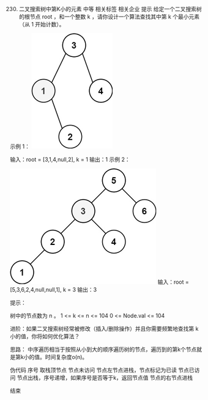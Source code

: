 230. 二叉搜索树中第K小的元素
中等
相关标签
相关企业
提示
给定一个二叉搜索树的根节点 root ，和一个整数 k ，请你设计一个算法查找其中第 k 个最小元素（从 1 开始计数）。

 

示例 1：
![alt text](../../img/kthtree1.jpg)

输入：root = [3,1,4,null,2], k = 1
输出：1
示例 2：

![alt text](../../img/kthtree2.jpg)
输入：root = [5,3,6,2,4,null,null,1], k = 3
输出：3
 

 

提示：

树中的节点数为 n 。
1 <= k <= n <= 104
0 <= Node.val <= 104
 

进阶：如果二叉搜索树经常被修改（插入/删除操作）并且你需要频繁地查找第 k 小的值，你将如何优化算法？

思路：
中序遍历相当于按照从小到大的顺序遍历树的节点，遍历到的第k个节点就是第k小的值。时间复杂度o(n)。

伪代码
序号
取栈顶节点
    节点未访问
        节点左节点进栈，节点标记为已读
    节点已访问
        节点出栈，序号递增，如果序号是否等于k，返回节点值
        节点的右节点进栈

结束